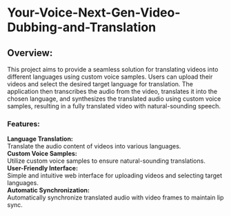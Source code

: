 # Your-Voice-Next-Gen-Video-Dubbing-and-Translation
## Overview:

This project aims to provide a seamless solution for translating videos into different languages using custom voice samples. Users can upload their videos and select the desired target language for translation. The application then transcribes the audio from the video, translates it into the chosen language, and synthesizes the translated audio using custom voice samples, resulting in a fully translated video with natural-sounding speech.


### Features:

  **Language Translation:**   
  Translate the audio content of videos into various languages.  
  **Custom Voice Samples:**   
  Utilize custom voice samples to ensure natural-sounding translations.  
  **User-Friendly Interface:**   
  Simple and intuitive web interface for uploading videos and selecting target languages.  
  **Automatic Synchronization:**   
  Automatically synchronize translated audio with video frames to maintain lip sync.  
